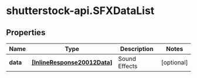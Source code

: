 # shutterstock-api.SFXDataList

## Properties
Name | Type | Description | Notes
------------ | ------------- | ------------- | -------------
**data** | [**[InlineResponse20012Data]**](InlineResponse20012Data.md) | Sound Effects | [optional] 


